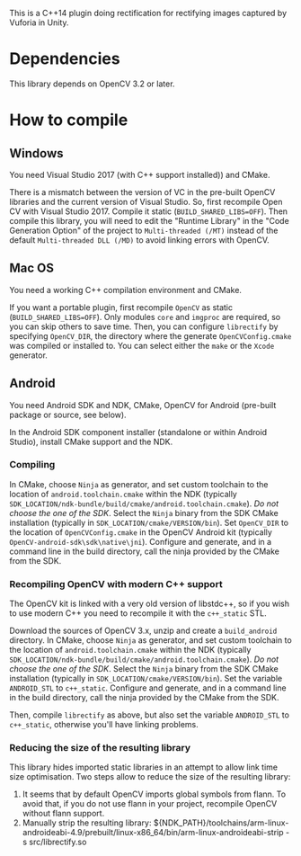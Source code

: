 This is a C++14 plugin doing rectification for rectifying images captured by Vuforia in Unity. 

# Dependencies

This library depends on OpenCV 3.2 or later.

# How to compile

## Windows

You need Visual Studio 2017 (with C++ support installed)) and CMake.

There is a mismatch between the version of VC in the pre-built OpenCV libraries and the current version of Visual Studio.
So, first recompile Open CV with Visual Studio 2017.
Compile it static (`BUILD_SHARED_LIBS=OFF`).
Then compile this library, you will need to edit the "Runtime Library" in the "Code Generation Option" of the project to `Multi-threaded (/MT)` instead of the default `Multi-threaded DLL (/MD)` to avoid linking errors with OpenCV.

## Mac OS

You need a working C++ compilation environment and CMake.

If you want a portable plugin, first recompile `OpenCV` as static (`BUILD_SHARED_LIBS=OFF`).
Only modules `core` and `imgproc` are required, so you can skip others to save time.
Then, you can configure `librectify` by specifying `OpenCV_DIR`, the directory where the generate `OpenCVConfig.cmake` was compiled or installed to.
You can select either the `make` or the `Xcode` generator.

## Android

You need Android SDK and NDK, CMake, OpenCV for Android (pre-built package or source, see below).

In the Android SDK component installer (standalone or within Android Studio), install CMake support and the NDK.

### Compiling

In CMake, choose `Ninja` as generator, and set custom toolchain to the location of `android.toolchain.cmake` within the NDK (typically `SDK_LOCATION/ndk-bundle/build/cmake/android.toolchain.cmake`). *Do not choose the one of the SDK*.
Select the `Ninja` binary from the SDK CMake installation (typically in `SDK_LOCATION/cmake/VERSION/bin`).
Set `OpenCV_DIR` to the location of `OpenCVConfig.cmake` in the OpenCV Android kit (typically `OpenCV-android-sdk\sdk\native\jni`).
Configure and generate, and in a command line in the build directory, call the ninja provided by the CMake from the SDK.

### Recompiling OpenCV with modern C++ support

The OpenCV kit is linked with a very old version of libstdc++, so if you wish to use modern C++ you need to recompile it with the `c++_static` STL.

Download the sources of OpenCV 3.x, unzip and create a `build_android` directory.
In CMake, choose `Ninja` as generator, and set custom toolchain to the location of `android.toolchain.cmake` within the NDK (typically `SDK_LOCATION/ndk-bundle/build/cmake/android.toolchain.cmake`). *Do not choose the one of the SDK*.
Select the `Ninja` binary from the SDK CMake installation (typically in `SDK_LOCATION/cmake/VERSION/bin`).
Set the variable `ANDROID_STL` to `c++_static`.
Configure and generate, and in a command line in the build directory, call the ninja provided by the CMake from the SDK.

Then, compile `librectify` as above, but also set the variable `ANDROID_STL` to `c++_static`, otherwise you'll have linking problems.

### Reducing the size of the resulting library

This library hides imported static libraries in an attempt to allow link time size optimisation. Two steps allow to reduce the size of the resulting library:
1. It seems that by default OpenCV imports global symbols from flann. To avoid that, if you do not use flann in your project, recompile OpenCV without flann support.
1. Manually strip the resulting library:
${NDK_PATH}/toolchains/arm-linux-androideabi-4.9/prebuilt/linux-x86_64/bin/arm-linux-androideabi-strip
-s src/librectify.so


